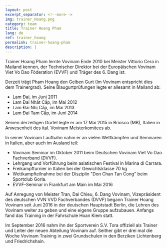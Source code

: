 ```yaml
---
layout: post
excerpt_separator: <!--more-->
img: trainer_Hoang.png
category: team
title: Trainer Hoang Pham
lang: de
ref: trainer_hoang
permalink: trainer-hoang-pham
description: |
---
```



Trainer Hoang Pham lernte Vovinam Ende 2010 bei Meister Vittorio Cera in Mailand kennen, der Technischer Direktor bei der Europäischen Vovinam Viet Vo Dao Föderation (EVVF) und Träger des 6. Dang ist.

Derzeit trägt Pham Hoang den Gelben Gurt (Im Vovinam entspricht dies dem Trainergrad). Seine Blaugurtprüfungen legte er allesamt in Mailand ab:

- Lam Đai, im Juni 2011
- Lam Đai Nhất Cấp, im Mai 2012
- Lam Đai Nhị Cấp,  im Mai 2013
- Lam Đai Tam Cấp, im Juni 2014

Seinen derzeitigen Gürtel legte er am 17 Mai 2015 in Briosco (MB), Italien in Anwesenheit des ital. Vovinam Meisterkomitees ab.

<!--more-->

In seiner Vovinam Laufbahn nahm er an vielen Wettkämpfen und Seminaren in Italien, aber auch im Ausland teil:

- Vovinam Seminar im Oktober 2011 beim Deutschen Vovinam Viet Vo Dao Fachverband (DVVF).
- Lehrgang und Vorführung beim asiatischen Festival in Marina di Carrara.
- Freikampfturnier in Italien bei der Gewichtsklasse 70 kg
- Wettkampfteilnahme bei der Disziplin "Don Chan Tan Cong" beim Sportclub Gorla.
- EVVF-Seminar in Frankfurt am Main im Mai 2016

Auf Anregung von Meister Tran, Dai Chieu, 6. Dang Vovinam, Vizepräsident des deutschen VVN VVD Fachverbandes (DVVF) begann Trainer Hoang Vovinam seit Juni 2016 in der deutschen Hauptstadt Berlin, die Lehren des Vovinam weiter zu geben und eine eigene Gruppe aufzubauen.
Anfangs fand das Training in der Fahrschule Hoan Kiem statt.

Im September 2016 nahm ihn der Sportverein S.V. Tora offiziell als Trainer und Leiter der neuen Abteilung Vovinam auf. Seither gibt er drei mal die Woche Vovinam Training in zwei Grundschulen in den Berziken Lichtenberg und Friedrichshain.


